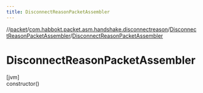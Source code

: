 ```yaml
---
title: DisconnectReasonPacketAssembler
---
```

//[packet](../../../index.html)/[com.habbokt.packet.asm.handshake.disconnectreason](../index.html)/[DisconnectReasonPacketAssembler](index.html)/[DisconnectReasonPacketAssembler](-disconnect-reason-packet-assembler.html)



# DisconnectReasonPacketAssembler



[jvm]\
constructor()




